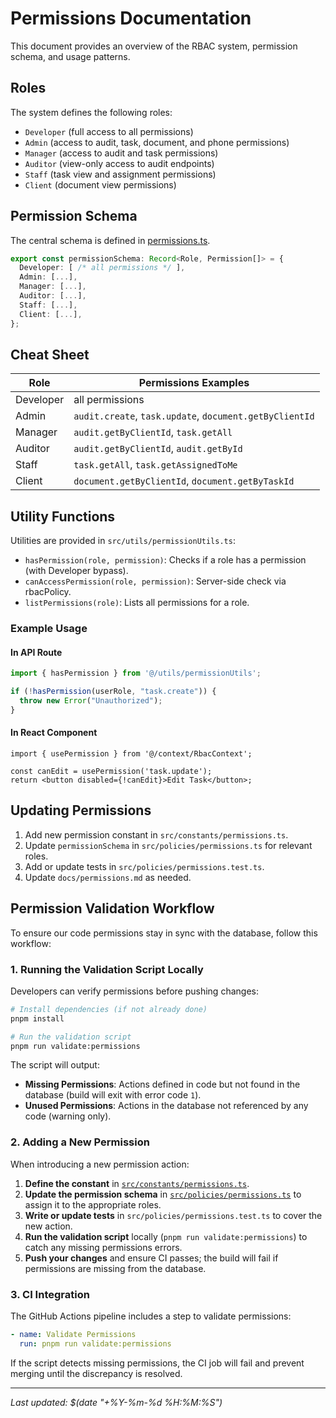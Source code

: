 # Permissions Documentation

This document provides an overview of the RBAC system, permission schema, and usage patterns.

## Roles

The system defines the following roles:

- `Developer` (full access to all permissions)
- `Admin` (access to audit, task, document, and phone permissions)
- `Manager` (access to audit and task permissions)
- `Auditor` (view-only access to audit endpoints)
- `Staff` (task view and assignment permissions)
- `Client` (document view permissions)

## Permission Schema

The central schema is defined in [permissions.ts](../src/policies/permissions.ts).

```typescript
export const permissionSchema: Record<Role, Permission[]> = {
  Developer: [ /* all permissions */ ],
  Admin: [...],
  Manager: [...],
  Auditor: [...],
  Staff: [...],
  Client: [...],
};
```

## Cheat Sheet

| Role      | Permissions Examples                              |
|-----------|---------------------------------------------------|
| Developer | all permissions                                   |
| Admin     | `audit.create`, `task.update`, `document.getByClientId` |
| Manager   | `audit.getByClientId`, `task.getAll`              |
| Auditor   | `audit.getByClientId`, `audit.getById`            |
| Staff     | `task.getAll`, `task.getAssignedToMe`             |
| Client    | `document.getByClientId`, `document.getByTaskId`  |

## Utility Functions

Utilities are provided in `src/utils/permissionUtils.ts`:

- `hasPermission(role, permission)`: Checks if a role has a permission (with Developer bypass).
- `canAccessPermission(role, permission)`: Server-side check via rbacPolicy.
- `listPermissions(role)`: Lists all permissions for a role.

### Example Usage

#### In API Route

```typescript
import { hasPermission } from '@/utils/permissionUtils';

if (!hasPermission(userRole, "task.create")) {
  throw new Error("Unauthorized");
}
```

#### In React Component

```tsx
import { usePermission } from '@/context/RbacContext';

const canEdit = usePermission('task.update');
return <button disabled={!canEdit}>Edit Task</button>;
```

## Updating Permissions

1. Add new permission constant in `src/constants/permissions.ts`.
2. Update `permissionSchema` in `src/policies/permissions.ts` for relevant roles.
3. Add or update tests in `src/policies/permissions.test.ts`.
4. Update `docs/permissions.md` as needed.

## Permission Validation Workflow

To ensure our code permissions stay in sync with the database, follow this workflow:

### 1. Running the Validation Script Locally

Developers can verify permissions before pushing changes:

```bash
# Install dependencies (if not already done)
pnpm install

# Run the validation script
pnpm run validate:permissions
```

The script will output:
- **Missing Permissions**: Actions defined in code but not found in the database (build will exit with error code `1`).
- **Unused Permissions**: Actions in the database not referenced by any code (warning only).

### 2. Adding a New Permission

When introducing a new permission action:

1. **Define the constant** in [`src/constants/permissions.ts`](mdc:src/constants/permissions.ts).
2. **Update the permission schema** in [`src/policies/permissions.ts`](mdc:src/policies/permissions.ts) to assign it to the appropriate roles.
3. **Write or update tests** in `src/policies/permissions.test.ts` to cover the new action.
4. **Run the validation script** locally (`pnpm run validate:permissions`) to catch any missing permissions errors.
5. **Push your changes** and ensure CI passes; the build will fail if permissions are missing from the database.

### 3. CI Integration

The GitHub Actions pipeline includes a step to validate permissions:

```yaml
- name: Validate Permissions
  run: pnpm run validate:permissions
```

If the script detects missing permissions, the CI job will fail and prevent merging until the discrepancy is resolved.

---

*Last updated: $(date "+%Y-%m-%d %H:%M:%S")* 